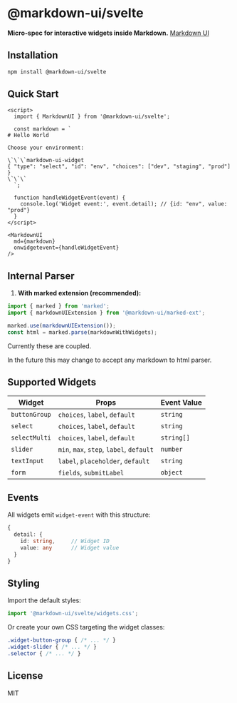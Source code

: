 # @markdown-ui/svelte

**Micro-spec for interactive widgets inside Markdown.** [Markdown UI](https://github.com/BlueprintDesignLab/markdown-ui)

## Installation

```bash
npm install @markdown-ui/svelte
```

## Quick Start

```svelte
<script>
  import { MarkdownUI } from '@markdown-ui/svelte';
  
  const markdown = `
# Hello World

Choose your environment:

\`\`\`markdown-ui-widget
{ "type": "select", "id": "env", "choices": ["dev", "staging", "prod"] }
\`\`\`
  `;
  
  function handleWidgetEvent(event) {
    console.log('Widget event:', event.detail); // {id: "env", value: "prod"}
  }
</script>

<MarkdownUI 
  md={markdown} 
  onwidgetevent={handleWidgetEvent} 
/>
```

## Internal Parser

1. **With marked extension (recommended):**

```javascript
import { marked } from 'marked';
import { markdownUIExtension } from '@markdown-ui/marked-ext';

marked.use(markdownUIExtension());
const html = marked.parse(markdownWithWidgets);
```

Currently these are coupled. 

In the future this may change to accept any markdown to html parser.

## Supported Widgets

| Widget | Props | Event Value |
|--------|-------|-------------|
| `buttonGroup` | `choices`, `label`, `default` | `string` |
| `select` | `choices`, `label`, `default` | `string` |  
| `selectMulti` | `choices`, `label`, `default` | `string[]` |
| `slider` | `min`, `max`, `step`, `label`, `default` | `number` |
| `textInput` | `label`, `placeholder`, `default` | `string` |
| `form` | `fields`, `submitLabel` | `object` |

## Events

All widgets emit `widget-event` with this structure:

```typescript
{
  detail: {
    id: string,     // Widget ID
    value: any      // Widget value
  }
}
```

## Styling

Import the default styles:

```javascript
import '@markdown-ui/svelte/widgets.css';
```

Or create your own CSS targeting the widget classes:

```css
.widget-button-group { /* ... */ }
.widget-slider { /* ... */ }
.selector { /* ... */ }
```

## License

MIT
